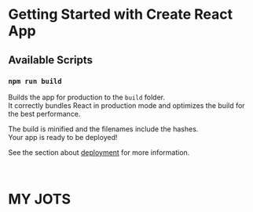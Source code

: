 # Getting Started with Create React App

## Available Scripts


### `npm run build`

Builds the app for production to the `build` folder.\
It correctly bundles React in production mode and optimizes the build for the best performance.

The build is minified and the filenames include the hashes.\
Your app is ready to be deployed!

See the section about [deployment](https://facebook.github.io/create-react-app/docs/deployment) for more information.

&nbsp;

# MY JOTS

<!-- 
Book Catalogue.

"publisher": "Bantam Books",
"name": "A Game of Thrones",
"isbn": "978-0553103540",
"authors": [
"George R. R. Martin"
],
End Date.  I think they implied release date cause I dind't see end date and I wans't sure I could ask during the weekend and get an immediate response
"released": "2014-06-17T00:00:00",


background-color: #0088c7;
background-image: url("https://www.transparenttextures.com/patterns/swirl.png");
/* This is mostly intended for prototyping; please download the pattern and re-host for production environments. Thank you! */

background-color: #4f00e3;
background-image: url("https://www.transparenttextures.com/patterns/shley-tree-1.png");
/* This is mostly intended for prototyping; please download the pattern and re-host for production environments. Thank you! */
 -->